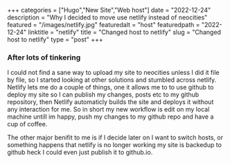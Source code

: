 +++
categories = ["Hugo","New Site","Web host"]
date = "2022-12-24"
description = "Why I decided to move use netlify instead of neocities"
featured = "/images/netlify.jpg"
featuredalt = "host"
featuredpath = "2022-12-24"
linktitle = "netlify"
title = "Changed host to netlify"
slug = "Changed host to netlify"
type = "post"
+++

### After lots of tinkering 

I could not find a sane way to upload my site to neocities unless I did it file by file, so I started looking at other solutions and stumbled across netlify.
 Netlify lets me do a couple of things, one it allows me to to use github to deploy my site so I can publish my changes, posts etc to my github repository, then Netlify automaticly builds the site and deploys it without any interaction for me. So in short my new workflow is edit on my local machine untill im happy, push my changes to my github repo and have a cup of coffee.


The other major benifit to me is if I decide later on I want to switch hosts, or something happens that netlify is no longer working my site is backedup to github heck I could even just publish it to github.io.